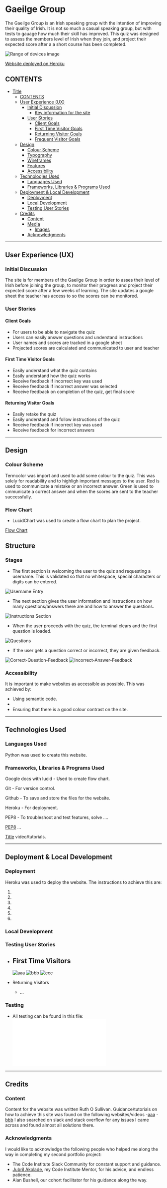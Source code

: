 # Gaeilge Group

The Gaeilge Group is an Irish speaking group with the intention of improving their quality of Irish. It is not so much a casual speaking group, but with tests to gauage how much their skill has improved. This quiz was designed to assess the members level of Irish when they join, and project their expected score after a a short course has been completed.

![Range of devices image](/assets/documentation/am-i-responsive.png)

[Website deployed on Heroku](https://gaeilgegroup.herokuapp.com/)

## CONTENTS

- [Title](#Title)
  - [CONTENTS](#contents)
  - [User Experience (UX)](#user-experience-ux)
    - [Initial Discussion](#initial-discussion)
      - [Key information for the site](#key-information-for-the-site)
    - [User Stories](#user-stories)
      - [Client Goals](#client-goals)
      - [First Time Visitor Goals](#first-time-visitor-goals)
      - [Returning Visitor Goals](#returning-visitor-goals)
      - [Frequent Visitor Goals](#frequent-visitor-goals)
  - [Design](#design)
    - [Colour Scheme](#colour-scheme)
    - [Typography](#typography)
    - [Wireframes](#wireframes)
    - [Features](#features)
    - [Accessibility](#accessibility)
  - [Technologies Used](#technologies-used)
    - [Languages Used](#languages-used)
    - [Frameworks, Libraries \& Programs Used](#frameworks-libraries--programs-used)
  - [Deployment \& Local Development](#deployment--local-development)
    - [Deployment](#deployment)
    - [Local Development](#local-development)
    - [Testing User Stories](#testing-user-stories)
  - [Credits](#credits)
    - [Content](#content)
    - [Media](#media)
      - [Images](#images)
    - [Acknowledgments](#acknowledgments)

- - -

## User Experience (UX)

### Initial Discussion

The site is for members of the Gaeilge Group in order to asses their level of Irish before joining the group, to monitor their progress and project their expected score after a few weeks of learning. The site updates a google sheet the teacher has access to so the scores can be monitored.

### User Stories

#### Client Goals

- For users to be able to navigate the quiz
- Users can easily answer questions and understand instructions
- User names and scores are tracked in a google sheet
- Projected scores are calculated and communicated to user and teacher


#### First Time Visitor Goals

- Easily understand what the quiz contains
- Easily understand how the quiz works
- Receive feedback if incorrect key was used
- Receive feedback if incorrect answer was selected
- Receive feedback on completion of the quiz, get final score

#### Returning Visitor Goals

- Easily retake the quiz
- Easily understand and follow instructions of the quiz
- Receive feedback if incorrect key was used
- Receive feedback for incorrect answers

- - -

## Design

### Colour Scheme

Termcolor was import and used to add some colour to the quiz. This was solely for readability and to highligh important messages to the user. Red is used to communicate a mistake or an incorrect answer. Green is used to cmmunicate a correct answer and when the scores are sent to the teacher successfully.

### Flow Chart

- LucidChart was used to create a flow chart to plan the project. 

[Flow Chart](filepath)

## Structure

### Stages

- The first section is welcoming the user to the quiz and requesting a username. This is validated so that no whitespace, special characters or digits can be entered.

![Username Entry](/assets/documentation/username-entry.png)

- The next section gives the user information and instructions on how many questions/answers there are and how to answer the questions.

![Instructions Section](/assets//documentation/instructions-section.png)

- When the user proceeds with the quiz, the terminal clears and the first question is loaded.

![Questions](/assets//documentation/questions.png)

- If the user gets a question correct or incorrect, they are given feedback.

![Correct-Question-Feedback](/assets/documentation/correct-answer-feedback.png)
![Incorrect-Answer-Feedback](/assets//documentation/incorrect-answer-feedback.png)

### Accessibility

It is important to make websites as accessible as possible. This was achieved by:

- Using semantic code.
- 
- Ensuring that there is a good colour contrast on the site.

- - -

## Technologies Used

### Languages Used

Python was used to create this website.

### Frameworks, Libraries & Programs Used

Google docs with lucid - Used to create flow chart.

Git - For version control.

Github - To save and store the files for the website.

Heroku - For deployment.

PEP8 - To troubleshoot and test features, solve ....



[PEP8](filepath) ...

[Title](filepath) video/tutorials.

- - -

## Deployment & Local Development

### Deployment

Heroku was used to deploy the website. The instructions to achieve this are:

1. 
2. 
3. 
4. 
5. 
6. 

### Local Development

### Testing User Stories

- First Time Visitors
  - 

  ![aaa](filepath)
  ![bbb](filepath)
  ![ccc](filepath)

- Returning Visitors
  - ...

### Testing
- All testing can be found in this file:
![Testing](/TESTING.md)

- - -

## Credits

### Content

Content for the website was written Ruth O Sullivan.
Guidance/tutorials on how to achieve this site was found on the following websites/videos
-[aaa](filepath)
-[bbb](filepath)
I also searched on slack and stack overflow for any issues I came across and found almost all solutions there.

### Acknowledgments

I would like to acknowledge the following people who helped me along the way in completing my second portfolio project:

- The Code Institute Slack Community for constant support and guidance.
- [Jubril Akolade](https://github.com/Jubrillionaire), my Code Institute Mentor, for his advice, and endless patience.
- Alan Bushell, our cohort facilitator for his guidance along the way.